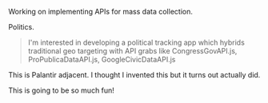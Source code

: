 Working on implementing APIs for mass data collection.

Politics.

> I'm interested in developing a political tracking app which hybrids traditional geo targeting with API grabs like CongressGovAPI.js, ProPublicaDataAPI.js, GoogleCivicDataAPI.js

This is Palantir adjacent. I thought I invented this but it turns out actually did.

This is going to be so much fun!